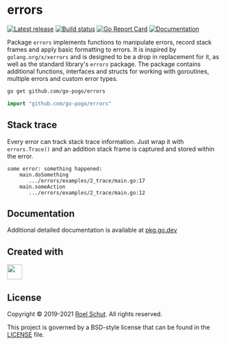 errors
======
[![Latest release][latest-release-img]][latest-release-url]
[![Build status][build-status-img]][build-status-url]
[![Go Report Card][report-img]][report-url]
[![Documentation][doc-img]][doc-url]

[latest-release-img]: https://img.shields.io/github/release/go-pogo/errors.svg?label=latest

[latest-release-url]: https://github.com/go-pogo/errors/releases

[build-status-img]: https://github.com/go-pogo/errors/workflows/Go/badge.svg

[build-status-url]: https://github.com/go-pogo/errors/actions?query=workflow%3ATest

[report-img]: https://goreportcard.com/badge/github.com/go-pogo/errors

[report-url]: https://goreportcard.com/report/github.com/go-pogo/errors

[doc-img]: https://godoc.org/github.com/go-pogo/errors?status.svg

[doc-url]: https://pkg.go.dev/github.com/go-pogo/errors


Package `errors` implements functions to manipulate errors, record stack frames
and apply basic formatting to errors. It is inspired by `golang.org/x/xerrors`
and is designed to be a drop in replacement for it, as well as the standard
library's `errors` package. The package contains additional functions,
interfaces and structs for working with goroutines, multiple errors and custom
error types.

```sh
go get github.com/go-pogo/errors
```

```go
import "github.com/go-pogo/errors"
```

## Stack trace
Every error can track stack trace information. Just wrap it
with `errors.Trace()` and an addition stack frame is captured and stored within
the error.

```text
some error: something happened:
    main.doSomething
       .../errors/examples/2_trace/main.go:17
    main.someAction
       .../errors/examples/2_trace/main.go:12
```

## Documentation
Additional detailed documentation is available at [pkg.go.dev][doc-url]

## Created with
<a href="https://www.jetbrains.com/?from=go-pogo" target="_blank"><img src="https://pbs.twimg.com/profile_images/1206615658638856192/eiS7UWLo_400x400.jpg" width="35" /></a>

## License
Copyright © 2019-2021 [Roel Schut](https://roelschut.nl). All rights reserved.

This project is governed by a BSD-style license that can be found in
the [LICENSE](LICENSE) file.
